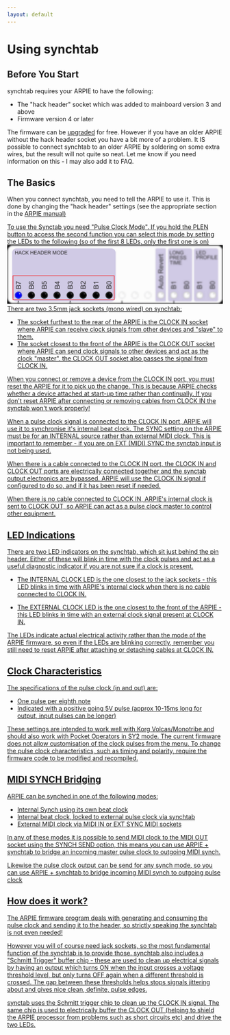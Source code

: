 ```yaml
---
layout: default
---
```


# Using synchtab

## Before You Start
synchtab requires your ARPIE to have the following:

- The "hack header" socket which was added to mainboard version 3 and above
- Firmware version 4 or later

The firmware can be <a href="../arpie/update.html">upgraded</a> for free. However if you have an older ARPIE without the hack header socket you have a bit more of a problem. It IS possible to connect synchtab to an older ARPIE by soldering on some extra wires, but the result will not quite so neat. Let me know if you need information on this - I may also add it to FAQ.


## The Basics
When you connect synchtab, you need to tell the ARPIE to use it. This is done by changing the "hack header" settings (see the appropriate section in the <a href="..\arpie\manual.html#hh">ARPIE manual)

To use the Synctab you need "Pulse Clock Mode". If you hold the PLEN button to access the second function you can select this mode by setting the LEDs to the following (so of the first 8 LEDs, only the first one is on)
<br>
<img src="img/setting.gif">
<br>
There are two 3.5mm jack sockets (mono wired) on synchtab:

- The socket furthest to the rear of the ARPIE is the CLOCK IN socket where ARPIE can receive clock signals from other devices and "slave" to them.
- The socket closest to the front of the ARPIE is the CLOCK OUT socket where ARPIE can send clock signals to other devices and act as the clock "master". the CLOCK OUT socket also passes the signal from CLOCK IN.

When you connect or remove a device from the CLOCK IN port, you must reset the ARPIE for it to pick up the change. This is because ARPIE checks whether a device attached at start-up time rather than continually. If you don't reset ARPIE after connecting or removing cables from CLOCK IN the synctab won't work properly!

When a pulse clock signal is connected to the CLOCK IN port, ARPIE will use it to synchronise it's internal beat clock. The SYNC setting on the ARPIE must be for an INTERNAL source rather than external MIDI clock. This is important to remember - if you are on EXT (MIDI) SYNC the synctab input is not being used.

When there is a cable connected to the CLOCK IN port, the CLOCK IN and CLOCK OUT ports are electrically connected together and the synctab output electronics are bypassed. ARPIE will use the CLOCK IN signal if configured to do so, and if it has been reset if needed.

When there is no cable connected to CLOCK IN, ARPIE's internal clock is sent to CLOCK OUT, so ARPIE can act as a pulse clock master to control other equipment. 

## LED Indications
There are two LED indicators on the synchtab, which sit just behind the pin header. Either of these will blink in time with the clock pulses and act as a useful diagnostic indicator if you are not sure if a clock is present. 

- The INTERNAL CLOCK LED is the one closest to the jack sockets - this LED blinks in time with ARPIE's internal clock when there is no cable connected to CLOCK IN.

- The EXTERNAL CLOCK LED is the one closest to the front of the ARPIE - this LED blinks in time with an external clock signal present at CLOCK IN.

The LEDs indicate actual electrical activity rather than the mode of the ARPIE firmware, so even if the LEDs are blinking correctly, remember you still need to reset ARPIE after attaching or detaching cables at CLOCK IN.

## Clock Characteristics
The specifications of the pulse clock (in and out) are:

- One pulse per eighth note 
- Indicated with a positive going 5V pulse (approx 10-15ms long for output, input pulses can be longer)

These settings are intended to work well with Korg Volcas/Monotribe and should also work with Pocket Operators in SY2 mode. 
The current firmware does not allow customisation of the clock pulses from the menu. To change the pulse clock characteristics, such as timing and polarity, require the firmware code to be modified and recompiled.

## MIDI SYNCH Bridging
ARPIE can be synched in one of the following modes:

- Internal Synch using its own beat clock
- Internal beat clock, locked to external pulse clock via synchtab 
- External MIDI clock via MIDI IN or EXT SYNC MIDI sockets

In any of these modes it is possible to send MIDI clock to the MIDI OUT socket using the SYNCH SEND option, this means you can use ARPIE + synchtab to bridge an incoming master pulse clock to outgoing MIDI synch.

Likewise the pulse clock output can be send for any synch mode, so you can use ARPIE + synchtab to bridge incoming MIDI synch to outgoing pulse clock

## How does it work?
The ARPIE firmware program deals with generating and consuming the pulse clock and sending it to the header, so strictly speaking the synchtab is not even needed! 

However you will of course need jack sockets, so the most fundamental function of the synchtab is to provide those. synchtab also includes a "Schmitt Trigger" buffer chip - these are used to clean up electrical signals by having an output which turns ON when the input crosses a voltage threshold level, but only turns OFF again when a different threshold is crossed. The gap between these thresholds helps stops signals jittering about and gives nice clean, definite, pulse edges. 

synctab uses the Schmitt trigger chip to clean up the CLOCK IN signal. The same chip is used to electrically buffer the CLOCK OUT (helping to shield the ARPIE processor from problems such as short circuits etc) and drive the two LEDs.
